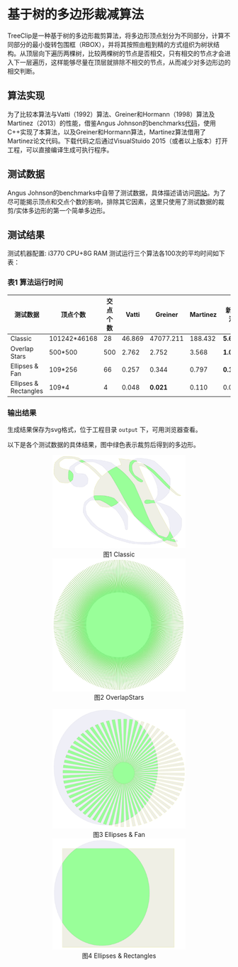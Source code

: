 # 基于树的多边形裁减算法

TreeClip是一种基于树的多边形裁剪算法，将多边形顶点划分为不同部分，计算不同部分的最小旋转包围框（RBOX），并将其按照由粗到精的方式组织为树状结构。从顶层向下遍历两棵树，比较两棵树的节点是否相交，只有相交的节点才会进入下一层遍历，这样能够尽量在顶层就排除不相交的节点，从而减少对多边形边的相交判断。

## 算法实现

为了比较本算法与Vatti（1992）算法、Greiner和Hormann（1998）算法及Martinez（2013）的性能，借鉴Angus Johnson的benchmarks[代码](http://www.angusj.com/delphi/clipper_cpp_benchmarks.zip)，使用C++实现了本算法，以及Greiner和Hormann算法，Martinez算法借用了Martinez论文代码。下载代码之后通过VisualStuido 2015（或者以上版本）打开工程，可以直接编译生成可执行程序。

## 测试数据

Angus Johnson的benchmarks中自带了测试数据，具体描述请访问[网站](http://www.angusj.com/delphi/clipper.php)。为了尽可能揭示顶点和交点个数的影响，排除其它因素，这里只使用了测试数据的裁剪/实体多边形的第一个简单多边形。

## 测试结果

测试机器配置: i3770 CPU+8G RAM
测试运行三个算法各100次的平均时间如下表：

### 表1 算法运行时间

| 测试数据              | 顶点个数     | 交点个数 | Vatti  | Greiner   | Martinez | 新算法    |
| --------------------- | ------------ | -------- | ------ | --------- | -------- | --------- |
| Classic               | 101242*46168 | 28       | 46.869 | 47077.211 | 188.432  | **5.638** |
| Overlap Stars         | 500*500      | 500      | 2.762  | 2.752     | 3.568    | **1.079** |
| Ellipses & Fan        | 109*256      | 66       | 0.257  | 0.344     | 0.797    | **0.116** |
| Ellipses & Rectangles | 109*4        | 4        | 0.048  | **0.021** | 0.110    | 0.03      |

### 输出结果
生成结果保存为svg格式，位于工程目录 `output` 下，可用浏览器查看。

以下是各个测试数据的具体结果，图中绿色表示裁剪后得到的多边形。

<div style="text-align: center;">
<div style="display: inline-block;">
<img src="demos/classic.png"   width = "300"   />
</br>
<span>图1 Classic</span>
</div>
<div style="display: inline-block;">
<img src="demos/stars.png"   width = "300"   />
</br>
<span>图2 OverlapStars</span>
</div>
</br>
</br>
<div style="display: inline-block;">
<img src="demos/fans.png"   width = "300"   />
</br>
<span>图3 Ellipses & Fan</span>
</div>
<div style="display: inline-block;">
<img src="demos/rect.png"   width = "300"   />
</br>
<span>图4 Ellipses & Rectangles</span>
</div>
</div>


